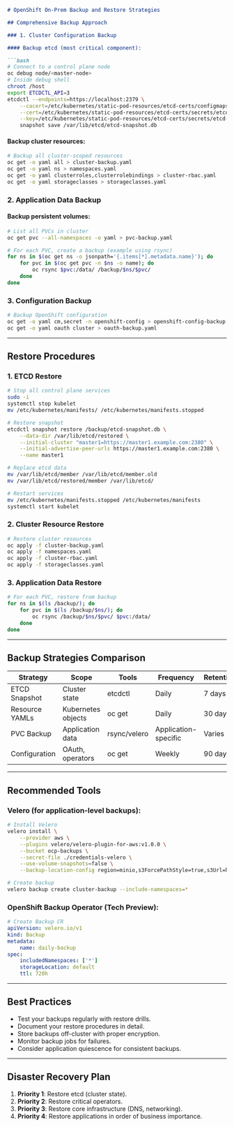 ```markdown
# OpenShift On-Prem Backup and Restore Strategies

## Comprehensive Backup Approach

### 1. Cluster Configuration Backup

#### Backup etcd (most critical component):

```bash
# Connect to a control plane node
oc debug node/<master-node>
# Inside debug shell
chroot /host
export ETCDCTL_API=3
etcdctl --endpoints=https://localhost:2379 \
    --cacert=/etc/kubernetes/static-pod-resources/etcd-certs/configmaps/etcd-serving-ca/ca-bundle.crt \
    --cert=/etc/kubernetes/static-pod-resources/etcd-certs/secrets/etcd-all-certs/etcd-peer.crt \
    --key=/etc/kubernetes/static-pod-resources/etcd-certs/secrets/etcd-all-certs/etcd-peer.key \
    snapshot save /var/lib/etcd/etcd-snapshot.db
```

#### Backup cluster resources:

```bash
# Backup all cluster-scoped resources
oc get -o yaml all > cluster-backup.yaml
oc get -o yaml ns > namespaces.yaml
oc get -o yaml clusterroles,clusterrolebindings > cluster-rbac.yaml
oc get -o yaml storageclasses > storageclasses.yaml
```

### 2. Application Data Backup

#### Backup persistent volumes:

```bash
# List all PVCs in cluster
oc get pvc --all-namespaces -o yaml > pvc-backup.yaml

# For each PVC, create a backup (example using rsync)
for ns in $(oc get ns -o jsonpath='{.items[*].metadata.name}'); do
    for pvc in $(oc get pvc -n $ns -o name); do
        oc rsync $pvc:/data/ /backup/$ns/$pvc/
    done
done
```

### 3. Configuration Backup

```bash
# Backup OpenShift configuration
oc get -o yaml cm,secret -n openshift-config > openshift-config-backup.yaml
oc get -o yaml oauth cluster > oauth-backup.yaml
```

---

## Restore Procedures

### 1. ETCD Restore

```bash
# Stop all control plane services
sudo -i
systemctl stop kubelet
mv /etc/kubernetes/manifests/ /etc/kubernetes/manifests.stopped

# Restore snapshot
etcdctl snapshot restore /backup/etcd-snapshot.db \
    --data-dir /var/lib/etcd/restored \
    --initial-cluster "master1=https://master1.example.com:2380" \
    --initial-advertise-peer-urls https://master1.example.com:2380 \
    --name master1

# Replace etcd data
mv /var/lib/etcd/member /var/lib/etcd/member.old
mv /var/lib/etcd/restored/member /var/lib/etcd/

# Restart services
mv /etc/kubernetes/manifests.stopped /etc/kubernetes/manifests
systemctl start kubelet
```

### 2. Cluster Resource Restore

```bash
# Restore cluster resources
oc apply -f cluster-backup.yaml
oc apply -f namespaces.yaml
oc apply -f cluster-rbac.yaml
oc apply -f storageclasses.yaml
```

### 3. Application Data Restore

```bash
# For each PVC, restore from backup
for ns in $(ls /backup/); do
    for pvc in $(ls /backup/$ns/); do
        oc rsync /backup/$ns/$pvc/ $pvc:/data/
    done
done
```

---

## Backup Strategies Comparison

| Strategy          | Scope                 | Tools         | Frequency       | Retention |
|--------------------|-----------------------|---------------|-----------------|-----------|
| ETCD Snapshot      | Cluster state         | etcdctl       | Daily           | 7 days    |
| Resource YAMLs     | Kubernetes objects    | oc get        | Daily           | 30 days   |
| PVC Backup         | Application data      | rsync/velero  | Application-specific | Varies |
| Configuration      | OAuth, operators      | oc get        | Weekly          | 90 days   |

---

## Recommended Tools

### Velero (for application-level backups):

```bash
# Install Velero
velero install \
    --provider aws \
    --plugins velero/velero-plugin-for-aws:v1.0.0 \
    --bucket ocp-backups \
    --secret-file ./credentials-velero \
    --use-volume-snapshots=false \
    --backup-location-config region=minio,s3ForcePathStyle=true,s3Url=http://minio.example.com:9000

# Create backup
velero backup create cluster-backup --include-namespaces=*
```

### OpenShift Backup Operator (Tech Preview):

```yaml
# Create Backup CR
apiVersion: velero.io/v1
kind: Backup
metadata:
    name: daily-backup
spec:
    includedNamespaces: ['*']
    storageLocation: default
    ttl: 720h
```

---

## Best Practices

- Test your backups regularly with restore drills.
- Document your restore procedures in detail.
- Store backups off-cluster with proper encryption.
- Monitor backup jobs for failures.
- Consider application quiescence for consistent backups.

---

## Disaster Recovery Plan

1. **Priority 1**: Restore etcd (cluster state).
2. **Priority 2**: Restore critical operators.
3. **Priority 3**: Restore core infrastructure (DNS, networking).
4. **Priority 4**: Restore applications in order of business importance.
```